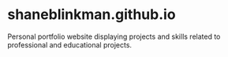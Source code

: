 # shaneblinkman.github.io
Personal portfolio website displaying projects and skills related to professional and educational projects.
